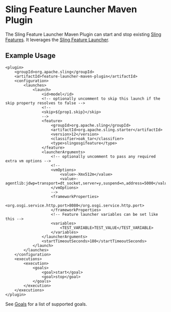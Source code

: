 Sling Feature Launcher Maven Plugin
==================

The Sling Feature Launcher Maven Plugin can start and stop existing [Sling Features](https://sling.apache.org/documentation/development/feature-model.html).
It leverages the [Sling Feature Launcher](https://github.com/apache/sling-org-apache-sling-feature-launcher).

## Example Usage

```
<plugin>
    <groupId>org.apache.sling</groupId>
    <artifactId>feature-launcher-maven-plugin</artifactId>
    <configuration>
        <launches>
            <launch>
                <id>model</id>
                <!-- optionally uncomment to skip this launch if the skip property resolves to false -->
                <!--
                <skip>${prop1.skip}</skip>
                -->
                <feature>
                    <groupId>org.apache.sling</groupId>
                    <artifactId>org.apache.sling.starter</artifactId>
                    <version>12</version>
                    <classifier>oak_tar</classifier>
                    <type>slingosgifeature</type>
                </feature>
                <launcherArguments>
                    <!-- optionally uncomment to pass any required extra vm options -->
                    <!--
                    <vmOptions>
                        <value>-Xmx512m</value>
                        <value>-agentlib:jdwp=transport=dt_socket,server=y,suspend=n,address=5000</value>
                    </vmOptions>
                    -->
                    <frameworkProperties>
                        <org.osgi.service.http.port>8080</org.osgi.service.http.port>
                    </frameworkProperties>
                    <!-- Feature launcher variables can be set like this -->
                    <variables>
                        <TEST_VARIABLE>TEST_VALUE</TEST_VARIABLE>
                    </variables>
                </launcherArguments>
                <startTimeoutSeconds>180</startTimeoutSeconds>
            </launch>
        </launches>
    </configuration>
    <executions>
        <execution>
            <goals>
                <goal>start</goal>
                <goal>stop</goal>
            </goals>
        </execution>
    </executions>
</plugin>
```

See [Goals](plugin-info.html) for a list of supported goals.
